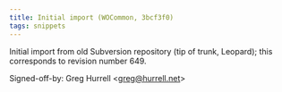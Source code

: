 ```yaml
---
title: Initial import (WOCommon, 3bcf3f0)
tags: snippets
---
```


Initial import from old Subversion repository (tip of trunk, Leopard); this corresponds to revision number 649.

Signed-off-by: Greg Hurrell &lt;greg@hurrell.net&gt;
